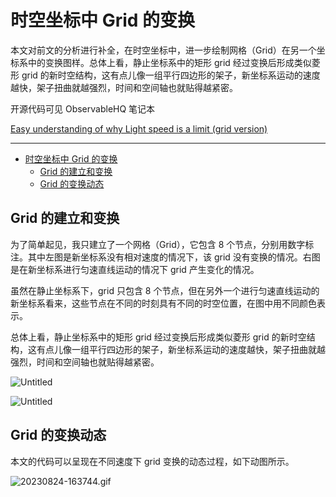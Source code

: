 # 时空坐标中 Grid 的变换

本文对前文的分析进行补全，在时空坐标中，进一步绘制网格（Grid）在另一个坐标系中的变换图样。总体上看，静止坐标系中的矩形 grid 经过变换后形成类似菱形 grid 的新时空结构，这有点儿像一组平行四边形的架子，新坐标系运动的速度越快，架子扭曲就越强烈，时间和空间轴也就贴得越紧密。

开源代码可见 ObservableHQ 笔记本

[Easy understanding of why Light speed is a limit (grid version)](https://observablehq.com/@listenzcc/easy-understanding-of-why-light-speed-is-a-limit-grid-versio)

---
- [时空坐标中 Grid 的变换](#时空坐标中-grid-的变换)
  - [Grid 的建立和变换](#grid-的建立和变换)
  - [Grid 的变换动态](#grid-的变换动态)


## Grid 的建立和变换

为了简单起见，我只建立了一个网格（Grid），它包含 8 个节点，分别用数字标注。其中左图是新坐标系没有相对速度的情况下，该 grid 没有变换的情况。右图是在新坐标系进行匀速直线运动的情况下 grid 产生变化的情况。

虽然在静止坐标系下，grid 只包含 8 个节点，但在另外一个进行匀速直线运动的新坐标系看来，这些节点在不同的时刻具有不同的时空位置，在图中用不同颜色表示。

总体上看，静止坐标系中的矩形 grid 经过变换后形成类似菱形 grid 的新时空结构，这有点儿像一组平行四边形的架子，新坐标系运动的速度越快，架子扭曲就越强烈，时间和空间轴也就贴得越紧密。

![Untitled](%E6%97%B6%E7%A9%BA%E5%9D%90%E6%A0%87%E4%B8%AD%20Grid%20%E7%9A%84%E5%8F%98%E6%8D%A2%20df357c3ee7244444bebbd40d36df3e25/Untitled.png)

![Untitled](%E6%97%B6%E7%A9%BA%E5%9D%90%E6%A0%87%E4%B8%AD%20Grid%20%E7%9A%84%E5%8F%98%E6%8D%A2%20df357c3ee7244444bebbd40d36df3e25/Untitled%201.png)

## Grid 的变换动态

本文的代码可以呈现在不同速度下 grid 变换的动态过程，如下动图所示。

![20230824-163744.gif](%E6%97%B6%E7%A9%BA%E5%9D%90%E6%A0%87%E4%B8%AD%20Grid%20%E7%9A%84%E5%8F%98%E6%8D%A2%20df357c3ee7244444bebbd40d36df3e25/20230824-163744.gif)